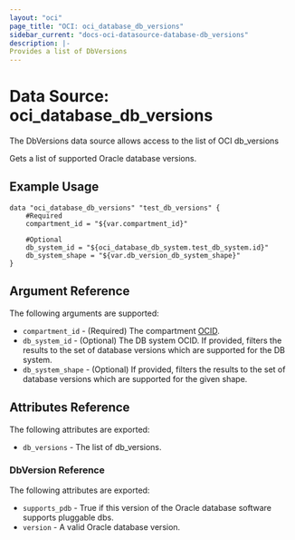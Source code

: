 ```yaml
---
layout: "oci"
page_title: "OCI: oci_database_db_versions"
sidebar_current: "docs-oci-datasource-database-db_versions"
description: |-
Provides a list of DbVersions
---
```

# Data Source: oci_database_db_versions
The DbVersions data source allows access to the list of OCI db_versions

Gets a list of supported Oracle database versions.

## Example Usage

```hcl
data "oci_database_db_versions" "test_db_versions" {
	#Required
	compartment_id = "${var.compartment_id}"

	#Optional
	db_system_id = "${oci_database_db_system.test_db_system.id}"
	db_system_shape = "${var.db_version_db_system_shape}"
}
```

## Argument Reference

The following arguments are supported:

* `compartment_id` - (Required) The compartment [OCID](https://docs.us-phoenix-1.oraclecloud.com/Content/General/Concepts/identifiers.htm).
* `db_system_id` - (Optional) The DB system OCID. If provided, filters the results to the set of database versions which are supported for the DB system.
* `db_system_shape` - (Optional) If provided, filters the results to the set of database versions which are supported for the given shape.


## Attributes Reference

The following attributes are exported:

* `db_versions` - The list of db_versions.

### DbVersion Reference

The following attributes are exported:

* `supports_pdb` - True if this version of the Oracle database software supports pluggable dbs.
* `version` - A valid Oracle database version.

